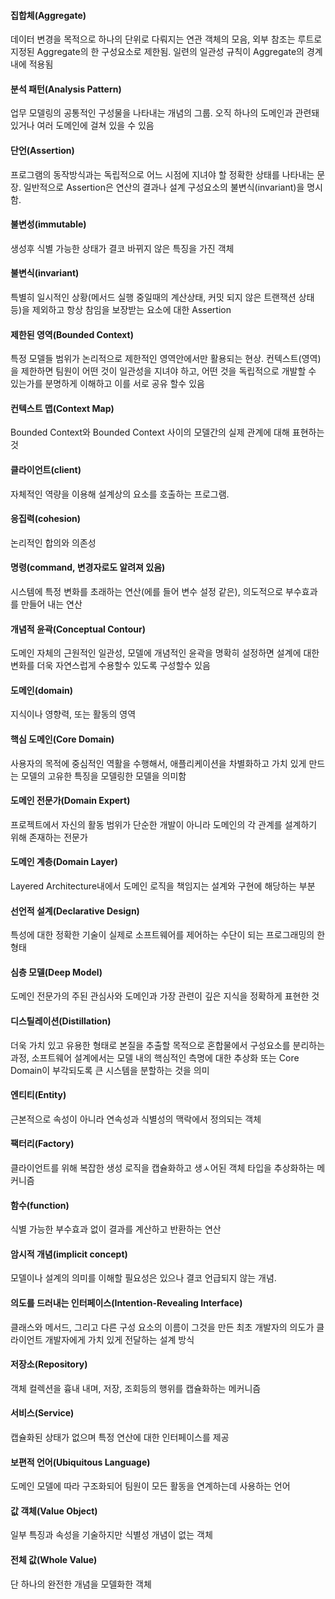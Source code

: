 #### 집합체(Aggregate)
데이터 변경을 목적으로 하나의 단위로 다뤄지는 연관 객체의 모음,
외부 참조는 루트로 지정된 Aggregate의 한 구성요소로 제한됨.
일련의 일관성 규칙이 Aggregate의 경계 내에 적용됨

#### 분석 패턴(Analysis Pattern)
업무 모델링의 공통적인 구성물을 나타내는 개념의 그룹.
오직 하나의 도메인과 관련돼 있거나 여러 도메인에 걸쳐 있을 수 있음

#### 단언(Assertion)
프로그램의 동작방식과는 독립적으로 어느 시점에 지녀야 할 정확한 상태를 나타내는 문장.
일반적으로 Assertion은 연산의 결과나 설계 구성요소의 불변식(invariant)을 명시함.

#### 불변성(immutable)
생성후 식별 가능한 상태가 결코 바뀌지 않은 특징을 가진 객체

#### 불변식(invariant)
특별히 일시적인 상황(메서드 실행 중일때의 계산상태, 커밋 되지 않은 트랜잭션 상태 등)을 제외하고 항상 참임을 보장받는 요소에 대한 Assertion

#### 제한된 영역(Bounded Context)
특정 모델들 범위가 논리적으로 제한적인 영역안에서만 활용되는 현상.
컨텍스트(영역)을 제한하면 팀원이 어떤 것이 일관성을 지녀야 하고,
어떤 것을 독립적으로 개발할 수 있는가를 분명하게 이해하고 이를 서로 공유 할수 있음

#### 컨텍스트 맵(Context Map)
Bounded Context와 Bounded Context 사이의 모델간의 실제 관계에 대해 표현하는 것

#### 클라이언트(client)
자체적인 역량을 이용해 설계상의 요소를 호출하는 프로그램.

#### 응집력(cohesion)
논리적인 합의와 의존성

#### 명령(command, 변경자로도 알려져 있음)
시스템에 특정 변화를 초래하는 연산(에를 들어 변수 설정 같은), 의도적으로 부수효과를 만들어 내는 연산

#### 개념적 윤곽(Conceptual Contour)
도메인 자체의 근원적인 일관성, 모델에 개념적인 윤곽을 명확히 설정하면 설계에 대한 변화를 더욱 자연스럽게 수용할수 있도록 구성할수 있음

#### 도메인(domain)
지식이나 영향력, 또는 활동의 영역

#### 핵심 도메인(Core Domain)
사용자의 목적에 중심적인 역활을 수행해서, 애플리케이션을 차별화하고 가치 있게 만드는 모델의 고유한 특징을 모델링한 모델을 의미함

#### 도메인 전문가(Domain Expert)
프로젝트에서 자신의 활동 범위가 단순한 개발이 아니라 도메인의 각 관계를 설계하기 위해 존재하는 전문가

#### 도메인 계층(Domain Layer)
Layered Architecture내에서 도메인 로직을 책임지는 설계와 구현에 해당하는 부분

#### 선언적 설계(Declarative Design)
특성에 대한 정확한 기술이 실제로 소프트웨어를 제어하는 수단이 되는 프로그래밍의 한 형태

#### 심층 모델(Deep Model)
도메인 전문가의 주된 관심사와 도메인과 가장 관련이 깊은 지식을 정확하게 표현한 것

#### 디스틸레이션(Distillation)
더욱 가치 있고 유용한 형태로 본질을 추출할 목적으로 혼합물에서 구성요소를 분리하는 과정,
소프트웨어 설계에서는 모델 내의 핵심적인 측명에 대한 추상화 또는 Core Domain이 부각되도록 큰 시스템을 분할하는 것을 의미

#### 엔티티(Entity)
근본적으로 속성이 아니라 연속성과 식별성의 맥락에서 정의되는 객체

#### 팩터리(Factory)
클라이언트를 위해 복잡한 생성 로직을 캡슐화하고 생ㅅ어된 객체 타입을 추상화하는 메커니즘

#### 함수(function)
식별 가능한 부수효과 없이 결과를 계산하고 반환하는 연산

#### 암시적 개념(implicit concept)
모델이나 설계의 의미를 이해할 필요성은 있으나 결코 언급되지 않는 개념.

#### 의도를 드러내는 인터페이스(Intention-Revealing Interface)
클래스와 메서드, 그리고 다른 구성 요소의 이름이 그것을 만든 최초 개발자의 의도가 클라이언트 개발자에게 가치 있게 전달하는 설계 방식

#### 저장소(Repository)
객체 컬렉션을 흉내 내며, 저장, 조회등의 행위를 캡슐화하는 메커니즘

#### 서비스(Service)
캡슐화된 상태가 없으며 특정 연산에 대한 인터페이스를 제공

#### 보편적 언어(Ubiquitous Language)
도메인 모델에 따라 구조화되어 팀원이 모든 활동을 연계하는데 사용하는 언어

#### 값 객체(Value Object)
일부 특징과 속성을 기술하지만 식별성 개념이 없는 객체

#### 전체 값(Whole Value)
단 하나의 완전한 개념을 모델화한 객체
